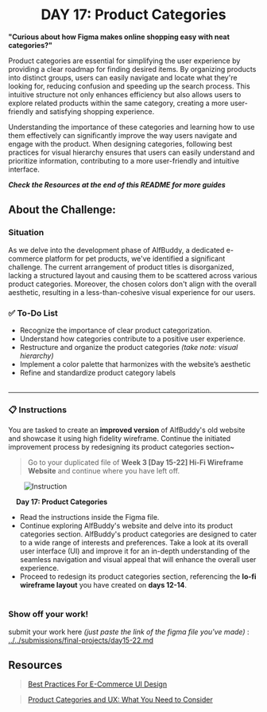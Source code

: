 **<h1 align="center"> DAY 17: Product Categories </h1>**
**"Curious about how Figma makes online shopping easy with neat categories?"**

Product categories are essential for simplifying the user experience by providing a clear roadmap for finding desired items. By organizing products into distinct groups, users can easily navigate and locate what they're looking for, reducing confusion and speeding up the search process. This intuitive structure not only enhances efficiency but also allows users to explore related products within the same category, creating a more user-friendly and satisfying shopping experience.

Understanding the importance of these categories and learning how to use them effectively can significantly improve the way users navigate and engage with the product. When designing categories, following best practices for visual hierarchy ensures that users can easily understand and prioritize information, contributing to a more user-friendly and intuitive interface.

_**Check the Resources at the end of this README for more guides**_

## **About the Challenge:**

**<h3>Situation</h3>**

As we delve into the development phase of AlfBuddy, a dedicated e-commerce platform for pet products, we've identified a significant challenge. The current arrangement of product titles is disorganized, lacking a structured layout and causing them to be scattered across various product categories. Moreover, the chosen colors don't align with the overall aesthetic, resulting in a less-than-cohesive visual experience for our users.

### ✅ To-Do List

-   Recognize the importance of clear product categorization. 
-   Understand how categories contribute to a positive user experience.
-   Restructure and organize the product categories *(take note: visual hierarchy)*
-   Implement a color palette that harmonizes with the website’s aesthetic
-   Refine and standardize product category labels
<br><br>
<hr>

**<h3> 📋 Instructions</h3>**

You are tasked to create an **improved version** of AlfBuddy's old website and showcase it using high fidelity wireframe. Continue the initiated improvement process by redesigning its product categories section~

> Go to your duplicated file of **Week 3 [Day 15-22] Hi-Fi Wireframe Website** and continue where you have left off.

&nbsp;&nbsp;&nbsp;&nbsp;&nbsp;&nbsp;&nbsp;&nbsp;<img src="https://github.com/xialuna/AWSCC-CodeQuest-UI-UX/assets/115876263/1b1644b6-25bb-4edb-a00f-cc13a5d63955" alt="Instruction"/>
<br/>

&nbsp;&nbsp;&nbsp;&nbsp;**Day 17: Product Categories**<br/>

-   Read the instructions inside the Figma file.
-   Continue exploring AlfBuddy's website and delve into its product categories section. AlfBuddy's product categories are designed to cater to a wide range of interests and preferences. Take a look at its overall user interface (UI) and improve it for an in-depth understanding of the seamless navigation and visual appeal that will enhance the overall user experience.
-   Proceed to redesign its product categories section, referencing the **lo-fi wireframe layout** you have created on **days 12-14**.
    <br><br>

**<h3>Show off your work!</h3>**

submit your work here _(just paste the link of the figma file you've made)_ : <a href ="../../submissions/final-projects/day15-22.md" target="_blank">../../submissions/final-projects/day15-22.md</a>

## Resources

> <a href="https://www.smashingmagazine.com/2020/11/best-practices-ecommerce-ui-design" target="_blank">Best Practices For E-Commerce UI Design</a>

> <a href="https://www.glendaledesigns.com/product-categories-and-ux-what-you-need-to-consider/" target="_blank">Product Categories and UX: What You Need to Consider</a>
